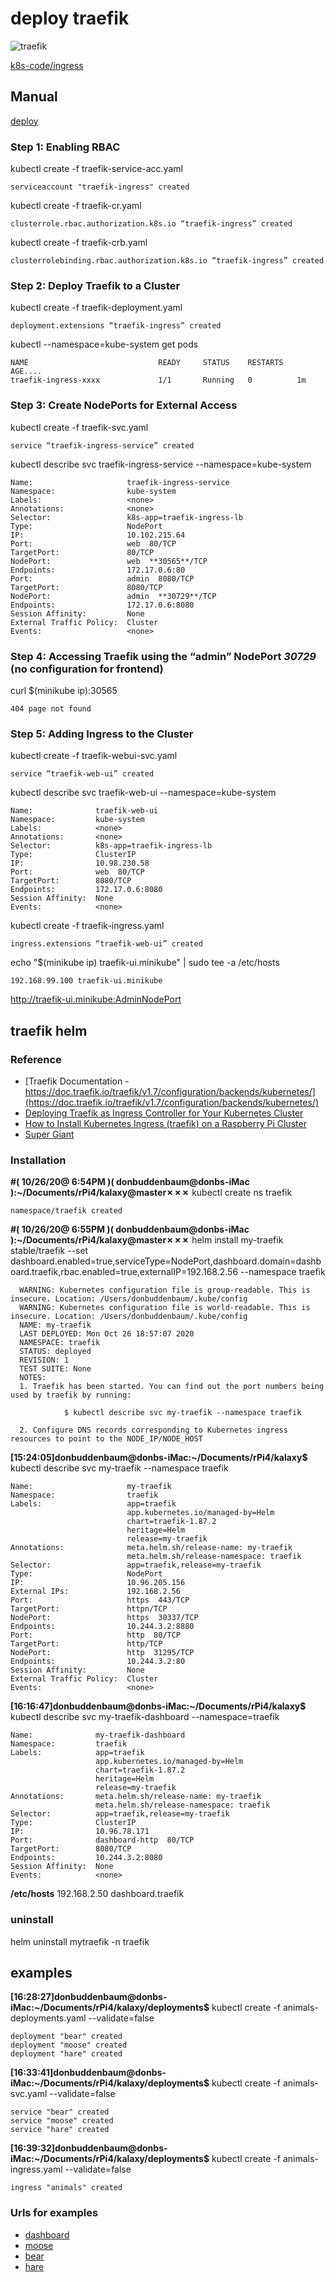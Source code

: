 # deploy traefik 

![traefik](images/traeficdashboard.png)

[k8s-code/ingress](https://github.com/initcron/k8s-code/tree/master/ingress)

## Manual 

[deploy](https://medium.com/kubernetes-tutorials/deploying-traefik-as-ingress-controller-for-your-kubernetes-cluster-b03a0672ae0c)


### Step 1: Enabling RBAC

kubectl create -f traefik-service-acc.yaml

``` 
serviceaccount "traefik-ingress" created
```

kubectl create -f traefik-cr.yaml

```
clusterrole.rbac.authorization.k8s.io “traefik-ingress” created
```

kubectl create -f traefik-crb.yaml

```
clusterrolebinding.rbac.authorization.k8s.io “traefik-ingress” created
```
### Step 2: Deploy Traefik to a Cluster

kubectl create -f traefik-deployment.yaml

```
deployment.extensions “traefik-ingress” created
```

kubectl --namespace=kube-system get pods

```
NAME                             READY     STATUS    RESTARTS   AGE....
traefik-ingress-xxxx             1/1       Running   0          1m
```

### Step 3: Create NodePorts for External Access

kubectl create -f traefik-svc.yaml

```
service “traefik-ingress-service” created
```

kubectl describe svc traefik-ingress-service --namespace=kube-system

```
Name:                     traefik-ingress-service
Namespace:                kube-system
Labels:                   <none>
Annotations:              <none>
Selector:                 k8s-app=traefik-ingress-lb
Type:                     NodePort
IP:                       10.102.215.64
Port:                     web  80/TCP
TargetPort:               80/TCP
NodePort:                 web  **30565**/TCP
Endpoints:                172.17.0.6:80
Port:                     admin  8080/TCP
TargetPort:               8080/TCP
NodePort:                 admin  **30729**/TCP
Endpoints:                172.17.0.6:8080
Session Affinity:         None
External Traffic Policy:  Cluster
Events:                   <none>
```

### Step 4: Accessing Traefik using the “admin” NodePort **_30729_** (no configuration for frontend)

curl $(minikube ip):30565

```
404 page not found
```

### Step 5: Adding Ingress to the Cluster

kubectl create -f traefik-webui-svc.yaml

```
service “traefik-web-ui” created
```

kubectl describe svc traefik-web-ui --namespace=kube-system

```
Name:              traefik-web-ui
Namespace:         kube-system
Labels:            <none>
Annotations:       <none>
Selector:          k8s-app=traefik-ingress-lb
Type:              ClusterIP
IP:                10.98.230.58
Port:              web  80/TCP
TargetPort:        8080/TCP
Endpoints:         172.17.0.6:8080
Session Affinity:  None
Events:            <none>
```

kubectl create -f traefik-ingress.yaml

```
ingress.extensions “traefik-web-ui” created
```

echo "$(minikube ip) traefik-ui.minikube" | sudo tee -a /etc/hosts

```
192.168.99.100 traefik-ui.minikube
```

 http://traefik-ui.minikube:AdminNodePort

 
 ## traefik helm
 
 ### Reference
 
 - [Traefik Documentation - https://doc.traefik.io/traefik/v1.7/configuration/backends/kubernetes/](https://doc.traefik.io/traefik/v1.7/configuration/backends/kubernetes/)
 - [Deploying Traefik as Ingress Controller for Your Kubernetes Cluster](https://medium.com/kubernetes-tutorials/deploying-traefik-as-ingress-controller-for-your-kubernetes-cluster-b03a0672ae0c)
 - [How to Install Kubernetes Ingress (traefik) on a Raspberry Pi Cluster](https://medium.com/@geraldcroes/kubernetes-traefik-101-when-simplicity-matters-957eeede2cf8)
 - [Super Giant](https://supergiant.io/blog/using-traefik-as-ingress-controller-for-your-kubernetes-cluster/)
 
 ### Installation
 
 **#( 10/26/20@ 6:54PM )( donbuddenbaum@donbs-iMac ):~/Documents/rPi4/kalaxy@master✗✗✗** kubectl create ns traefik
 ```
 namespace/traefik created
 ```
 **#( 10/26/20@ 6:55PM )( donbuddenbaum@donbs-iMac ):~/Documents/rPi4/kalaxy@master✗✗✗** helm install my-traefik stable/traefik --set dashboard.enabled=true,serviceType=NodePort,dashboard.domain=dashboard.traefik,rbac.enabled=true,externalIP=192.168.2.56 --namespace traefik
 ```
   WARNING: Kubernetes configuration file is group-readable. This is insecure. Location: /Users/donbuddenbaum/.kube/config
   WARNING: Kubernetes configuration file is world-readable. This is insecure. Location: /Users/donbuddenbaum/.kube/config
   NAME: my-traefik
   LAST DEPLOYED: Mon Oct 26 18:57:07 2020
   NAMESPACE: traefik
   STATUS: deployed
   REVISION: 1
   TEST SUITE: None
   NOTES:
   1. Traefik has been started. You can find out the port numbers being used by traefik by running:
   
             $ kubectl describe svc my-traefik --namespace traefik
   
   2. Configure DNS records corresponding to Kubernetes ingress resources to point to the NODE_IP/NODE_HOST
 ```
 **[15:24:05]donbuddenbaum@donbs-iMac:~/Documents/rPi4/kalaxy$** kubectl describe svc my-traefik --namespace traefik
 ```
 Name:                     my-traefik
 Namespace:                traefik
 Labels:                   app=traefik
                           app.kubernetes.io/managed-by=Helm
                           chart=traefik-1.87.2
                           heritage=Helm
                           release=my-traefik
 Annotations:              meta.helm.sh/release-name: my-traefik
                           meta.helm.sh/release-namespace: traefik
 Selector:                 app=traefik,release=my-traefik
 Type:                     NodePort
 IP:                       10.96.205.156
 External IPs:             192.168.2.56
 Port:                     https  443/TCP
 TargetPort:               httpn/TCP
 NodePort:                 https  30337/TCP
 Endpoints:                10.244.3.2:8880
 Port:                     http  80/TCP
 TargetPort:               http/TCP
 NodePort:                 http  31295/TCP
 Endpoints:                10.244.3.2:80
 Session Affinity:         None
 External Traffic Policy:  Cluster
 Events:                   <none>
 ```
 
 **[16:16:47]donbuddenbaum@donbs-iMac:~/Documents/rPi4/kalaxy$** kubectl describe svc my-traefik-dashboard --namespace=traefik
 ```
 Name:              my-traefik-dashboard
 Namespace:         traefik
 Labels:            app=traefik
                    app.kubernetes.io/managed-by=Helm
                    chart=traefik-1.87.2
                    heritage=Helm
                    release=my-traefik
 Annotations:       meta.helm.sh/release-name: my-traefik
                    meta.helm.sh/release-namespace: traefik
 Selector:          app=traefik,release=my-traefik
 Type:              ClusterIP
 IP:                10.96.78.171
 Port:              dashboard-http  80/TCP
 TargetPort:        8080/TCP
 Endpoints:         10.244.3.2:8080
 Session Affinity:  None
 Events:            <none>
 ```
 
 
 **/etc/hosts** 192.168.2.50 dashboard.traefik
 
 
 ### uninstall
 helm uninstall mytraefik -n traefik
 
 ## examples
 
 **[16:28:27]donbuddenbaum@donbs-iMac:~/Documents/rPi4/kalaxy/deployments$** kubectl create -f animals-deployments.yaml --validate=false
 ```
 deployment "bear" created
 deployment "moose" created
 deployment "hare" created
 ```
 **[16:33:41]donbuddenbaum@donbs-iMac:~/Documents/rPi4/kalaxy/deployments$** kubectl create -f animals-svc.yaml --validate=false
 ```
 service "bear" created
 service "moose" created
 service "hare" created
 ```
 **[16:39:32]donbuddenbaum@donbs-iMac:~/Documents/rPi4/kalaxy/deployments$** kubectl create -f animals-ingress.yaml --validate=false
 ```
 ingress "animals" created
 ```
 
 ### Urls for examples
 - [dashboard](http://dashboard.traefik:31295/dashboard/)
 - [moose](http://animals.traefik:31295/moose/)
 - [bear](http://animals.traefik:31295/bear/)
 - [hare](http://animals.traefik:31295/hare/)
  
  
